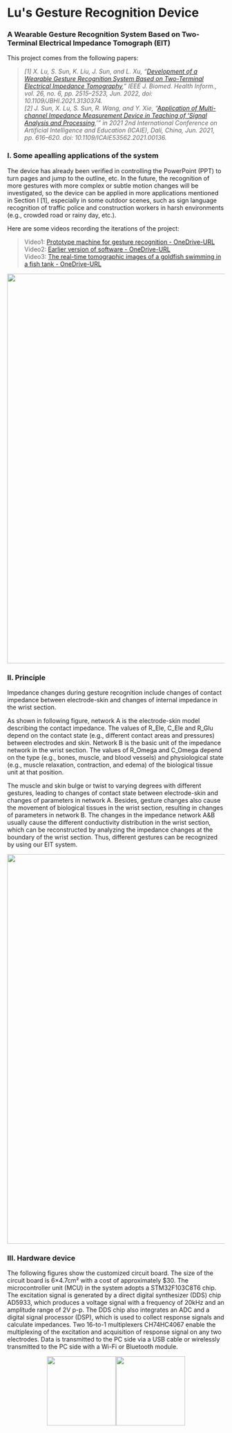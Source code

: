 # Lu's Gesture Recognition Device
### A Wearable Gesture Recognition System Based on Two-Terminal Electrical Impedance Tomograph (EIT)

This project comes from the following papers:  
>*[1] X. Lu, S. Sun, K. Liu, J. Sun, and L. Xu, “[Development of a Wearable Gesture Recognition System Based on Two-Terminal Electrical Impedance Tomography](https://ieeexplore.ieee.org/document/9626614),” IEEE J. Biomed. Health Inform., vol. 26, no. 6, pp. 2515–2523, Jun. 2022, doi: 10.1109/JBHI.2021.3130374.*  
>*[2] J. Sun, X. Lu, S. Sun, R. Wang, and Y. Xie, “[Application of Multi-channel Impedance Measurement Device in Teaching of ‘Signal Analysis and Processing](https://ieeexplore.ieee.org/document/9534540),’” in 2021 2nd International Conference on Artificial Intelligence and Education (ICAIE), Dali, China, Jun. 2021, pp. 616–620. doi: 10.1109/ICAIE53562.2021.00136.*

### I. Some apealling applications of the system

The device has already been verified in controlling the PowerPoint (PPT) to turn pages and jump to the outline, etc. In the future, the recognition of more gestures with more complex or subtle motion changes will be investigated, so the device can be applied in more applications mentioned in Section I [1], especially in some outdoor scenes, such as sign language recognition of traffic police and construction workers in harsh environments (e.g., crowded road or rainy day, etc.).

Here are some videos recording the iterations of the project:

>Video1: [Prototype machine for gesture recognition - OneDrive-URL](https://1drv.ms/v/s!AoDu4pj-D_jahTKplk3McKVSprLi)  
>Video2: [Earlier version of software - OneDrive-URL](https://1drv.ms/v/s!AoDu4pj-D_jahTFtp_ern4QVN0ie)  
>Video3: [The real-time tomographic images of a goldfish swimming in a fish tank - OneDrive-URL](https://1drv.ms/v/s!AoDu4pj-D_jahTPuGWQtVpk2pLBI)  

<img src="https://github.com/Peng0703/Lus-Gesture-Recognition-Device/blob/main/Pics/the%20real-time%20tomographic%20images%20of%20a%20goldfish%20swimming%20in%20a%20fish%20tank.png" width="900px">

### II. Principle
Impedance changes during gesture recognition include changes of contact impedance between electrode-skin and changes of internal impedance in the wrist section.

As shown in following figure, network A is the electrode-skin model describing the contact impedance. The values of R_Ele, C_Ele and R_Glu depend on the contact state (e.g., different contact areas and pressures) between electrodes and skin. Network B is the basic unit of the impedance network in the wrist section. The values of R_Omega and C_Omega depend on the type (e.g., bones, muscle, and blood vessels) and physiological state (e.g., muscle relaxation, contraction, and edema) of the biological tissue unit at that position.

The muscle and skin bulge or twist to varying degrees with different gestures, leading to changes of contact state between electrode-skin and changes of parameters in network A. Besides, gesture changes also cause the movement of biological tissues in the wrist section, resulting in changes of parameters in network B. The changes in the impedance network A&B usually cause the different conductivity distribution in the wrist section, which can be reconstructed by analyzing the impedance changes at the boundary of the wrist section. Thus, different gestures can be recognized by using our EIT system.

<div align=center>
<img src="https://github.com/Peng0703/Lu-s-Gesture-Recognition-Device/blob/main/Pics/principle.png" width="900px">
</div>

### III. Hardware device

The following figures show the customized circuit board. The size of the circuit board is 6×4.7cm² with a cost of approximately $30. The microcontroller unit (MCU) in the system adopts a STM32F103C8T6 chip. The excitation signal is generated by a direct digital synthesizer (DDS) chip AD5933, which produces a voltage signal with a frequency of 20kHz and an amplitude range of 2V p-p. The DDS chip also integrates an ADC and a digital signal processor (DSP), which is used to collect response signals and calculate impedances. Two 16-to-1 multiplexers CH74HC4067 enable the multiplexing of the excitation and acquisition of response signal on any two electrodes. Data is transmitted to the PC side via a USB cable or wirelessly transmitted to the PC side with a Wi-Fi or Bluetooth module. 

<div align=center>
<img src="https://github.com/Peng0703/Lu-s-Gesture-Recognition-Device/blob/main/Pics/hardware_device.png" height="160"><img src="https://github.com/Peng0703/Lu-s-Gesture-Recognition-Device/blob/main/Pics/hardware%20structure.png" height="160">
</div>

